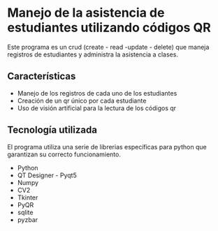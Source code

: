 # Manejo de la asistencia de estudiantes utilizando códigos QR

Este programa es un crud (create - read -update - delete) que maneja registros de estudiantes y administra la asistencia a clases.


## Características

- Manejo de los registros de cada uno de los estudiantes 
- Creación de un qr único por cada estudiante
- Uso de visión artificial para la lectura de los códigos qr


## Tecnología utilizada

El programa utiliza una serie de librerias específicas para python que garantizan su correcto funcionamiento.

- Python
- QT Designer - Pyqt5
- Numpy
- CV2 
- Tkinter
- PyQR
- sqlite
- pyzbar
